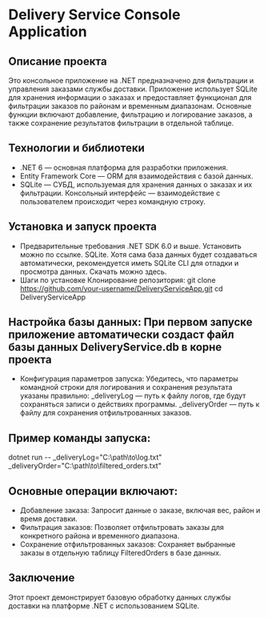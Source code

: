 # Delivery Service Console Application
## Описание проекта
  Это консольное приложение на .NET предназначено для фильтрации и управления заказами службы доставки. Приложение использует SQLite для хранения информации о заказах и предоставляет функционал для фильтрации заказов по районам и временным диапазонам. Основные функции включают добавление, фильтрацию и логирование заказов, а также сохранение результатов фильтрации в отдельной таблице.
## Технологии и библиотеки
* .NET 6 — основная платформа для разработки приложения.
* Entity Framework Core — ORM для взаимодействия с базой данных.
* SQLite — СУБД, используемая для хранения данных о заказах и их фильтрации.
  Консольный интерфейс — взаимодействие с пользователем происходит через командную строку.
## Установка и запуск проекта
* Предварительные требования
  .NET SDK 6.0 и выше. Установить можно по ссылке.
  SQLite. Хотя сама база данных будет создаваться автоматически, рекомендуется иметь SQLite CLI для отладки и просмотра данных. Скачать можно здесь.
* Шаги по установке
  Клонирование репозитория:
  git clone https://github.com/your-username/DeliveryServiceApp.git
  cd DeliveryServiceApp
## Настройка базы данных: При первом запуске приложение автоматически создаст файл базы данных DeliveryService.db в корне проекта
* Конфигурация параметров запуска: Убедитесь, что параметры командной строки для логирования и сохранения результата указаны правильно:
  _deliveryLog — путь к файлу логов, где будут сохраняться записи о действиях программы.
  _deliveryOrder — путь к файлу для сохранения отфильтрованных заказов.
## Пример команды запуска:
  dotnet run -- _deliveryLog="C:\path\to\log.txt" _deliveryOrder="C:\path\to\filtered_orders.txt"
## Основные операции включают:
* Добавление заказа: Запросит данные о заказе, включая вес, район и время доставки.
* Фильтрация заказов: Позволяет отфильтровать заказы для конкретного района и временного диапазона.
* Сохранение отфильтрованных заказов: Сохраняет выбранные заказы в отдельную таблицу FilteredOrders в базе данных.
## Заключение
  Этот проект демонстрирует базовую обработку данных службы доставки на платформе .NET с использованием SQLite.

